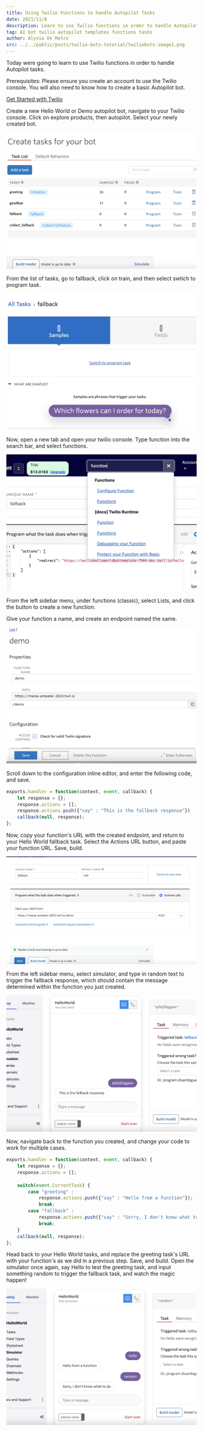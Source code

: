 ```yaml
---
title: Using Twilio Functions to handle Autopilot Tasks
date: 2021/11/8
description: Learn to use Twilio functions in order to handle Autopilot tasks.
tag: AI bot twilio autopilot templates functions tasks
author: Alyssa De Metro
src: ../../public/posts/twilio-bots-tutorial/twiliobots-image1.png
---
```


Today were going to learn to use Twilio functions in order to handle Autopilot tasks.

Prerequisites: Please ensure you create an account to use the Twilio console. You will also need to know how to create a basic Autopilot bot.

[Get Started with Twilio](https://www.twilio.com/try-twilio)

Create a new Hello World or Demo autopilot bot, navigate to your Twilio console. Click on explore products, then autopilot. Select your newly created bot.

![](../../public/posts/twilio-autopilot-tasks-tutorial/twilioautopilot-image2.jpeg) 

From the list of tasks, go to fallback, click on train, and then select swtich to program task.

![](../../public/posts/twilio-autopilot-tasks-tutorial/twilioautopilot-image3.jpeg) 

Now, open a new tab and open your twilio console. Type function into the search bar, and select functions.

![](../../public/posts/twilio-autopilot-tasks-tutorial/twilioautopilot-image4.jpeg) 

From the left sidebar menu, under functions (classic), select Lists, and click the button to create a new function.

Give your function a name, and create an endpoint named the same.

![](../../public/posts/twilio-autopilot-tasks-tutorial/twilioautopilot-image5.jpeg) 

Scroll down to the configuration inline editor, and enter the following code, and save.

```javascript
exports.handler = function(context, event, callback) {
	let response = {};
	response.actions = [];
	response.actions.push({"say" : "This is the fallback response"})
	callback(null, response);
};
```

Now, copy your function's URL with the created endpoint, and return to your Hello World fallback task. Select the Actions URL button, and paste your function URL. Save, build.

![](../../public/posts/twilio-autopilot-tasks-tutorial/twilioautopilot-image6.jpeg) 


From the left sidebar menu, select simulator, and type in random text to trigger the fallback response, which should contain the message determined within the function you just created.

![](../../public/posts/twilio-autopilot-tasks-tutorial/twilioautopilot-image7.jpeg) 

Now, navigate back to the function you created, and change your code to work for multiple cases.

```javascript
exports.handler = function(context, event, callback) {
	let response = {};
	response.actions = [];
	
	switch(event.CurrentTask) {
	    case "greeting" :
	        response.actions.push({"say" : "Hello from a function"});
	        break;
	    case "fallback" :
	        response.actions.push({"say" : "Sorry, I don't know what to do"});
	        break;
	}
	callback(null, response);
};
```

Head back to your Hello World tasks, and replace the greeting task's URL with your function's as we did in a previous step. Save, and build. Open the simulator once again, say Hello to test the greeting task, and input something random to trigger the fallback task, and watch the magic happen!

![](../../public/posts/twilio-autopilot-tasks-tutorial/twilioautopilot-image8.jpeg) 
